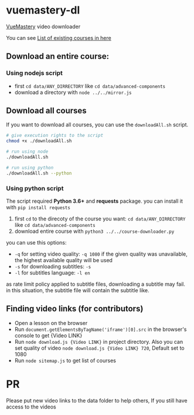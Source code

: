 # vuemastery-dl
[VueMastery](https://www.vuemastery.com/courses) video downloader

You can see [List of existing courses in here](CoursesList.md)

## Download an entire course:
### Using nodejs script
* first `cd data/ANY_DIRRECTORY` like `cd data/advanced-components`
* download a directory with `node ../../mirror.js`

## Download all courses

If you want to download all courses, you can use the `downloadAll.sh` script. 

```bash
# give execution rights to the script
chmod +x ./downloadAll.sh

# run using node
./downloadAll.sh

# run using python
./downloadAll.sh --python
```

### Using python script
The script required **Python 3.6+** and **requests** package.
you can install it with `pip install requests`

1. first `cd` to the direcoty of the course you want: `cd data/ANY_DIRRECTORY` like `cd data/advanced-components`
2. download entire course with `python3 ../../course-downloader.py`

you can use this options:
* `-q` for setting video quality: `-q 1080`
    if the given quality was unavailable, the highest available quality will be used  
* `-s` for downloading subtitles: `-s`
* `-l` for subtitles language: `-l en`

as rate limit policy applied to subtitle files, downloading a subtitle may fail. in this situation,
the subtitle file will contain the subtitle like.  

## Finding video links (for contributors)
* Open a lesson on the browser
* Run `document.getElementsByTagName('iframe')[0].src` in the browser's console to get {Video LINK}
* Run `node download.js {Video LINK}` in project directory. Also you can set quality of video `node download.js {Video LINK} 720`, Default set to 1080
* Run `node sitemap.js` to get list of courses


# PR
Please put new video links to the data folder to help others, If you still have access to the videos

<!-- ## Videos not yet completely added: -->

<!-- * [Lesson 10 and 11 of **Touring Vue Router**](https://www.vuemastery.com/courses/touring-vue-router/) -->
